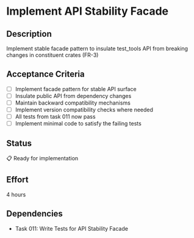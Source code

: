 # Implement API Stability Facade

## Description
Implement stable facade pattern to insulate test_tools API from breaking changes in constituent crates (FR-3)

## Acceptance Criteria
- [ ] Implement facade pattern for stable API surface
- [ ] Insulate public API from dependency changes
- [ ] Maintain backward compatibility mechanisms
- [ ] Implement version compatibility checks where needed
- [ ] All tests from task 011 now pass
- [ ] Implement minimal code to satisfy the failing tests

## Status
📋 Ready for implementation

## Effort
4 hours

## Dependencies
- Task 011: Write Tests for API Stability Facade